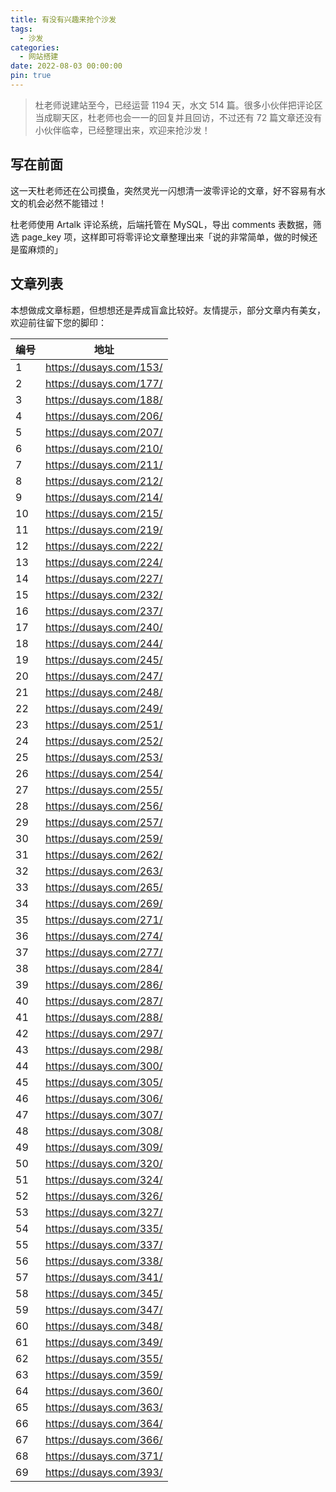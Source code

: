```yaml
---
title: 有没有兴趣来抢个沙发
tags:
  - 沙发
categories:
  - 网站搭建
date: 2022-08-03 00:00:00
pin: true
---
```


> 杜老师说建站至今，已经运营 1194 天，水文 514 篇。很多小伙伴把评论区当成聊天区，杜老师也会一一的回复并且回访，不过还有 72 篇文章还没有小伙伴临幸，已经整理出来，欢迎来抢沙发！

<!-- more -->

## 写在前面

这一天杜老师还在公司摸鱼，突然灵光一闪想清一波零评论的文章，好不容易有水文的机会必然不能错过！

杜老师使用 Artalk 评论系统，后端托管在 MySQL，导出 comments 表数据，筛选 page_key 项，这样即可将零评论文章整理出来「说的非常简单，做的时候还是蛮麻烦的」

## 文章列表

本想做成文章标题，但想想还是弄成盲盒比较好。友情提示，部分文章内有美女，欢迎前往留下您的脚印：

| 编号 | 地址 |
| - | - |
| 1  | https://dusays.com/153/ |
| 2  | https://dusays.com/177/ |
| 3  | https://dusays.com/188/ |
| 4  | https://dusays.com/206/ |
| 5  | https://dusays.com/207/ |
| 6  | https://dusays.com/210/ |
| 7  | https://dusays.com/211/ |
| 8  | https://dusays.com/212/ |
| 9  | https://dusays.com/214/ |
| 10 | https://dusays.com/215/ |
| 11 | https://dusays.com/219/ |
| 12 | https://dusays.com/222/ |
| 13 | https://dusays.com/224/ |
| 14 | https://dusays.com/227/ |
| 15 | https://dusays.com/232/ |
| 16 | https://dusays.com/237/ |
| 17 | https://dusays.com/240/ |
| 18 | https://dusays.com/244/ |
| 19 | https://dusays.com/245/ |
| 20 | https://dusays.com/247/ |
| 21 | https://dusays.com/248/ |
| 22 | https://dusays.com/249/ |
| 23 | https://dusays.com/251/ |
| 24 | https://dusays.com/252/ |
| 25 | https://dusays.com/253/ |
| 26 | https://dusays.com/254/ |
| 27 | https://dusays.com/255/ |
| 28 | https://dusays.com/256/ |
| 29 | https://dusays.com/257/ |
| 30 | https://dusays.com/259/ |
| 31 | https://dusays.com/262/ |
| 32 | https://dusays.com/263/ |
| 33 | https://dusays.com/265/ |
| 34 | https://dusays.com/269/ |
| 35 | https://dusays.com/271/ |
| 36 | https://dusays.com/274/ |
| 37 | https://dusays.com/277/ |
| 38 | https://dusays.com/284/ |
| 39 | https://dusays.com/286/ |
| 40 | https://dusays.com/287/ |
| 41 | https://dusays.com/288/ |
| 42 | https://dusays.com/297/ |
| 43 | https://dusays.com/298/ |
| 44 | https://dusays.com/300/ |
| 45 | https://dusays.com/305/ |
| 46 | https://dusays.com/306/ |
| 47 | https://dusays.com/307/ |
| 48 | https://dusays.com/308/ |
| 49 | https://dusays.com/309/ |
| 50 | https://dusays.com/320/ |
| 51 | https://dusays.com/324/ |
| 52 | https://dusays.com/326/ |
| 53 | https://dusays.com/327/ |
| 54 | https://dusays.com/335/ |
| 55 | https://dusays.com/337/ |
| 56 | https://dusays.com/338/ |
| 57 | https://dusays.com/341/ |
| 58 | https://dusays.com/345/ |
| 59 | https://dusays.com/347/ |
| 60 | https://dusays.com/348/ |
| 61 | https://dusays.com/349/ |
| 62 | https://dusays.com/355/ |
| 63 | https://dusays.com/359/ |
| 64 | https://dusays.com/360/ |
| 65 | https://dusays.com/363/ |
| 66 | https://dusays.com/364/ |
| 67 | https://dusays.com/366/ |
| 68 | https://dusays.com/371/ |
| 69 | https://dusays.com/393/ |